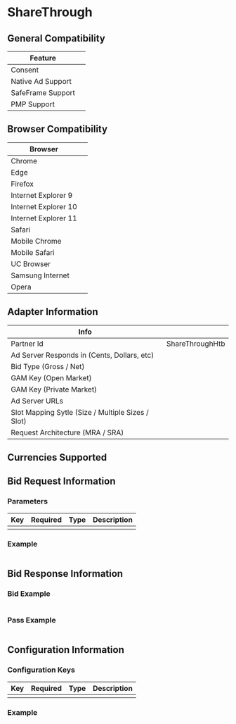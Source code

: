 # ShareThrough
## General Compatibility
|Feature|  |
|---|---|
| Consent |  |
| Native Ad Support |  |
| SafeFrame Support |  |
| PMP Support | |

## Browser Compatibility
| Browser |  |
|--- |---|
| Chrome |  |
| Edge |  |
| Firefox |  |
| Internet Explorer 9 |  |
| Internet Explorer 10 |  |
| Internet Explorer 11 |  |
| Safari |  |
| Mobile Chrome | |
| Mobile Safari | |
| UC Browser | |
| Samsung Internet | |
| Opera | |

## Adapter Information
| Info | |
|---|---|
| Partner Id | ShareThroughHtb |
| Ad Server Responds in (Cents, Dollars, etc) | |
| Bid Type (Gross / Net) | |
| GAM Key (Open Market) | |
| GAM Key (Private Market) | |
| Ad Server URLs | |
| Slot Mapping Sytle (Size / Multiple Sizes / Slot) | |
| Request Architecture (MRA / SRA) | |

## Currencies Supported

## Bid Request Information
### Parameters
| Key | Required | Type | Description |
|---|---|---|---|
| | | | |

### Example
```javascript

```

## Bid Response Information
### Bid Example
```javascript

```
### Pass Example
```javascript

```

## Configuration Information
### Configuration Keys
| Key | Required | Type | Description |
|---|---|---|---|
| | | | |
### Example
```javascript

```

